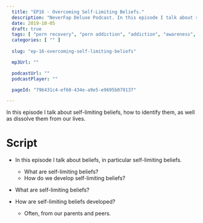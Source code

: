 ```yaml
---
  title: "EP16 - Overcoming Self-Limiting Beliefs."
  description: "NeverFap Deluxe Podcast. In this episode I talk about self-limiting beliefs, how to identify them, as well as dissolve them from our lives."
  date: 2019-10-05
  draft: true
  tags: [ "porn recovery", "porn addiction", "addiction", "awareness", "nofap", "neverfap", "neverfap deluxe", "neverfap basics", "nofap podcast", "neverfap podcast", "neverfap deluxe podcast" ]
  categories: [ "" ]
  
  slug: "ep-16-overcoming-self-limiting-beliefs"

  mp3Url: ""

  podcastUrl: ""
  podcastPlayer: ""

  pageId: "796431c4-ef60-434e-a9e5-e9695b079137"

---
```


In this episode I talk about self-limiting beliefs, how to identify them, as well as dissolve them from our lives.

# Script

- In this episode I talk about beliefs, in particular self-limiting beliefs.
  - What are self-limiting beliefs?
  - How do we develop self-limiting beliefs?


- What are self-limiting beliefs?

- How are self-limiting beliefs developed?
  - Often, from our parents and peers.

